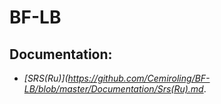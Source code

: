 # BF-LB

## Documentation:
- *[SRS(Ru)](https://github.com/Cemiroling/BF-LB/blob/master/Documentation/Srs(Ru).md*.
